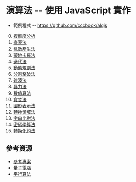 # 演算法 -- 使用 JavaScript 實作

* 範例程式 -- https://github.com/cccbook/algjs

0. [複雜度分析](./演算法/00-complexity)
1. [查表法](./演算法/01-tableLookup)
2. [亂數產生法](./演算法/02-random)
3. [蒙地卡羅法](./演算法/03-monteCarlo)
4. [迭代法](./演算法/04-iterative)
5. [動態規劃法](./演算法/05-dynamicProgramming)
6. [分割擊破法](./演算法/06-divideConquer)
7. [雜湊法](./演算法/07-hashing)
8. [暴力法](./演算法/08-bruteForce)
9. [數值算法](./演算法/09-numerical)
10. [貪婪法](./演算法/10-greedy)
11. [圖形表示法](./演算法/11-graph)
12. [轉換領域法](./演算法/12-transformDomain)
13. [字串比對法](./演算法/13-stringMatching)
14. [密碼學算法](./演算法/14-cryptography)
15. [轉換化約法](./演算法/15-reduction)

## 參考資源

* [參考專案](./演算法/project)
* [量子電腦](./演算法/quantum)
* [平行算法](./演算法/parallel)


<!--
## AI 算法

2. [爬山演算法](02-hillClimbing)
3. [梯度下降法](https://cccbook.github.io/algjs/docs/html/03-gradientDescendent.html)
4. [反傳遞算法](https://cccbook.github.io/algjs/docs/html/04-backPropagation.html)
5. [遺傳演算法](05-geneticAlgorithm)
16. [搜尋法](16-search)
17. [對局搜尋法](17-gameSearch)
21. [框架填充法](21-slotFilling)

## 系統程式

19. [遞迴下降法](19-recursiveDescendent)
-->
